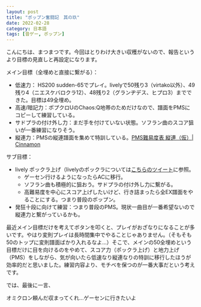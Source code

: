 ```yaml
---
layout: post
title: "ポップン奮闘記　其の玖"
date: 2022-02-28
category: 日本語
tags: [音ゲー, ポップン]
---
```


こんにちは、まつまつです。今回はとりわけ大きい収穫がないので、報告というより目標の見直しと再設定になります。

メイン目標（全埋めと直接に繋がる）：
* 低速力： HS200 sudden-65でプレイ。livelyで50残り3（virtako以外）、49残り4（ニエスケバロクラ12）、48残り2（グランヂデス、ヒプロ3）までできた。目標は49全埋め。
* 高速/暗記力：ポプクロUのChaos:Q地帯のためだけなので、譜面をPMSにコピーして練習している。
* サドプラの付け外し力：まだ手を付けていない状態。ソフラン曲のスコア狙いが一番練習になりそう。
* 縦連力：PMSの縦連譜面を集めて特訓している。[PMS難易度表 縦連（仮）| Cinnamon](https://usertables.cinnamon.link/t/pmstateren)

サブ目標：
* lively ポックラ上げ（livelyのポックラについては[こちらのツイート](https://twitter.com/ssdh233/status/1492520374365409287?s=20&t=iK0XmAKOxIBC2MeA2KaPDQ)に参照。
  * ゲーセン行けるようになったらACに移行。
  * ソフラン曲も積極的に狙おう。サドプラの付け外し力に繋がる。
  * 高難易度を中心にスコア上げしたいけど、行き詰まったら全EX譜面をやることにする。つまり普段のポップン。
* 発狂十段に向けて練習：つまり普段のPMS。現状一曲目が一番希望ないので縦連力と繋がっているかも。

最近メイン目標だけを考えてボタンを叩くと、プレイがおざなりになることが多いです。やはり変則プレイは長時間集中でやることじゃありません。（そもそも50のトップに変則譜面ばかり入れるなよ…）そこで、メインの50全埋めという目標だけに目を向けるのをやめて、スコア力（ポックラ上げ）と地力上げ（PMS）をしながら、気が向いたら低速なり縦連なりの特訓に移行したほうが効率的だと思いました。練習内容より、モチベを保つのが一番大事だという考えです。

では、最後に一言、

オミクロン頼んだ収まってくれ...ゲーセンに行きたいよ